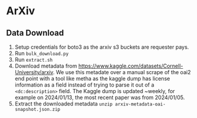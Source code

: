 # ArXiv
##

## Data Download

1. Setup credentials for boto3 as the arxiv s3 buckets are requester pays.
2. Run `bulk_download.py`
3. Run `extract.sh`
4. Download metadata from https://www.kaggle.com/datasets/Cornell-University/arxiv. We use this metadate over a manual scrape of the oai2 end point with a tool like metha as the kaggle dump has license information as a field instead of trying to parse it out of a `<dc:description>` field. The Kaggle dump is updated ~weekly, for example on 2024/01/13, the most recent paper was from 2024/01/05.
5. Extract the downloaded metadata `unzip arxiv-metadata-oai-snapshot.json.zip`
